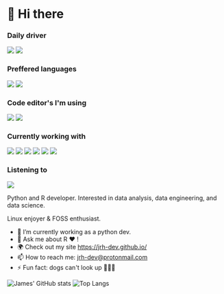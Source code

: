 # 👋 Hi there

### Daily driver

![](https://img.shields.io/badge/-Linux-FCC624?logo=Linux&logoColor=white&style=for-the-badge)
![](https://img.shields.io/badge/-Ubuntu%20Budgie-E95420?logo=Ubuntu&logoColor=white&style=for-the-badge)

### Preffered languages
![](https://img.shields.io/badge/-Python-3776AB?logo=Python&logoColor=white&style=for-the-badge)
![](https://img.shields.io/badge/-R-276DC3?logo=R&logoColor=white&style=for-the-badge)

### Code editor's I'm using
![](https://img.shields.io/badge/-vscode-007ACC?logo=Visual%20Studio%20Code&logoColor=white&style=for-the-badge)
![](https://img.shields.io/badge/-RStudio-007ACC?logo=RStudio&logoColor=white&style=for-the-badge)

### Currently working with
![](https://img.shields.io/badge/-Docker-2496ED?logo=Docker&logoColor=white&style=for-the-badge)
![](https://img.shields.io/badge/-Kubernetes-0079C1?logo=Kubernetes&logoColor=white&style=for-the-badge)
![](https://img.shields.io/badge/-PostgreSQL-4169E1?logo=PostgreSQL&logoColor=white&style=for-the-badge)
![](https://img.shields.io/badge/-Databricks-FF3621?logo=Databricks&logoColor=white&style=for-the-badge)
![](https://img.shields.io/badge/-Apache%20Spark-0079C1?logo=ApacheSpark&logoColor=white&style=for-the-badge)
![](https://img.shields.io/badge/-Streamlit-FF4B4B?logo=Streamlit&logoColor=white&style=for-the-badge)

### Listening to
[![](https://img.shields.io/badge/-Spotify-1DB954?logo=Spotify&logoColor=white&style=for-the-badge)](https://open.spotify.com/user/31rdtlg222hpvpcnnwphyz5kq43a)

Python and R developer. Interested in data analysis, data engineering, and data science. 

Linux enjoyer & FOSS enthusiast.

- 🔭 I’m currently working as a python dev.
- 💬 Ask me about R :heart: ! 
- 🌍 Check out my site <https://jrh-dev.github.io/>
- 📫 How to reach me: jrh-dev@protonmail.com
- ⚡ Fun fact: dogs can't look up :cricket_game::zombie::beer:


![James' GitHub stats](https://github-readme-stats.vercel.app/api?username=jrh-dev&show_icons=true&theme=nord) 
![Top Langs](https://github-readme-stats.vercel.app/api/top-langs/?username=jrh-dev&theme=nord&hide=html,css,scss,javascript,ruby)

